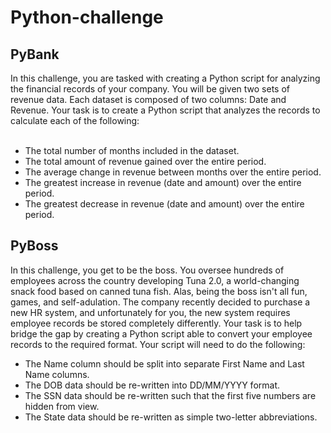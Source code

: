 # Python-challenge

## **PyBank**
In this challenge, you are tasked with creating a Python script for analyzing the financial records of your company. You will be given two sets of revenue data. Each dataset is composed of two columns: Date and Revenue.
Your task is to create a Python script that analyzes the records to calculate each of the following:<br />
<br />
- The total number of months included in the dataset.<br />
- The total amount of revenue gained over the entire period.<br />
- The average change in revenue between months over the entire period.<br />
- The greatest increase in revenue (date and amount) over the entire period.<br />
- The greatest decrease in revenue (date and amount) over the entire period.<br />


## **PyBoss**
In this challenge, you get to be the boss. You oversee hundreds of employees across the country developing Tuna 2.0, a world-changing snack food based on canned tuna fish. Alas, being the boss isn't all fun, games, and self-adulation. The company recently decided to purchase a new HR system, and unfortunately for you, the new system requires employee records be stored completely differently.
Your task is to help bridge the gap by creating a Python script able to convert your employee records to the required format. Your script will need to do the following:<br />
- The Name column should be split into separate First Name and Last Name columns.<br />
- The DOB data should be re-written into DD/MM/YYYY format.<br />
- The SSN data should be re-written such that the first five numbers are hidden from view.<br />
- The State data should be re-written as simple two-letter abbreviations.<br />

